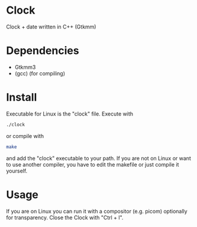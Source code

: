 # Clock
Clock + date written in C++ (Gtkmm)


# Dependencies
* Gtkmm3
* (gcc) (for compiling)


# Install
Executable for Linux is the "clock" file. Execute with 

```bash
./clock
```

or compile with 
```bash
make
```
and add the "clock" executable to your path.
If you are not on Linux or want to use another compiler, you have to edit the makefile or just compile it yourself.


# Usage
If you are on Linux you can run it with a compositor (e.g. picom) optionally for transparency.
Close the Clock with "Ctrl + l".
